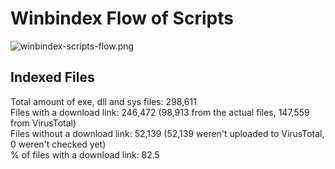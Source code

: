 # Winbindex Flow of Scripts

![winbindex-scripts-flow.png](winbindex-scripts-flow.png)

## Indexed Files

<!--FileStats-->
Total amount of exe, dll and sys files: 298,611  
Files with a download link: 246,472 (98,913 from the actual files, 147,559 from VirusTotal)  
Files without a download link: 52,139 (52,139 weren't uploaded to VirusTotal, 0 weren't checked yet)  
% of files with a download link: 82.5  
<!--/FileStats-->
